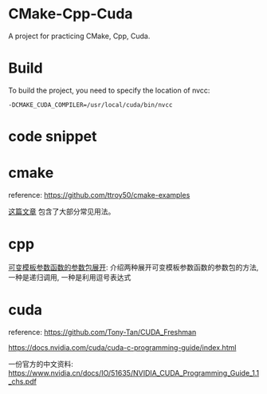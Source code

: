 # CMake-Cpp-Cuda

A project for practicing CMake, Cpp, Cuda.

# Build

To build the project, you need to specify the location of nvcc:

```
-DCMAKE_CUDA_COMPILER=/usr/local/cuda/bin/nvcc
```

# code snippet

# cmake

reference: https://github.com/ttroy50/cmake-examples

[这篇文章](https://zhuanlan.zhihu.com/p/267803605) 包含了大部分常见用法。

# cpp

[可变模板参数函数的参数包展开](cpp/variadic-template-1): 介绍两种展开可变模板参数函数的参数包的方法, 一种是递归调用, 一种是利用逗号表达式

# cuda

reference: https://github.com/Tony-Tan/CUDA_Freshman

https://docs.nvidia.com/cuda/cuda-c-programming-guide/index.html

一份官方的中文资料: https://www.nvidia.cn/docs/IO/51635/NVIDIA_CUDA_Programming_Guide_1.1_chs.pdf